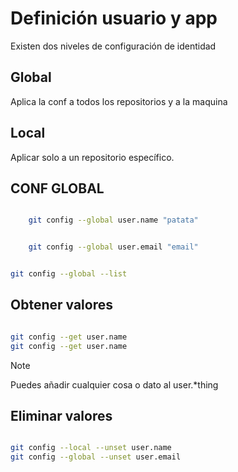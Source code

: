 # Definición usuario y app

Existen dos niveles de configuración de identidad

## Global

Aplica la conf a todos los repositorios y a la maquina

## Local

Aplicar solo a un repositorio específico.

## CONF GLOBAL

```bash

    git config --global user.name "patata"

```

```bash

    git config --global user.email "email"

```

```bash

git config --global --list 


```

## Obtener valores

```bash 

git config --get user.name
git config --get user.name

```

>[!NOTE]
> Puedes añadir cualquier cosa o dato al user.*thing


## Eliminar valores

```bash

git config --local --unset user.name
git config --global --unset user.email

```